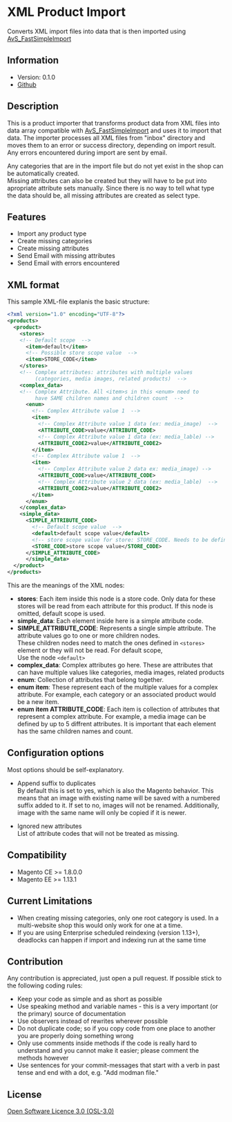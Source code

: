 XML Product Import
==============
Converts XML import files into data that is then imported using [AvS\_FastSimpleImport](https://github.com/avstudnitz/AvS_FastSimpleImport)

Information
-----------
- Version: 0.1.0
- [Github](https://github.com/code4business/xmlimport)

Description
-----------
This is a product importer that transforms product data from XML files into data array compatible with [AvS\_FastSimpleImport](https://github.com/avstudnitz/AvS_FastSimpleImport)
and uses it to import that data. The importer processes all XML files from "inbox" directory and moves them to an error or success directory, depending on import result. Any errors
encountered during import are sent by email.  

Any categories that are in the import file but do not yet exist in the shop can be automatically created.  
Missing attributes can also be created but they will have to be put into apropriate attribute sets manually. Since there is no way to tell what type the data 
should be, all missing attributes are created as select type.

Features
--------
- Import any product type
- Create missing categories
- Create missing attributes
- Send Email with missing attributes
- Send Email with errors encountered

XML format
----------
This sample XML-file explanis the basic structure:
```xml
<?xml version="1.0" encoding="UTF-8"?>
<products>
  <product>  
    <stores>
    <!-- Default scope  -->
      <item>default</item>
      <!-- Possible store scope value  -->
      <item>STORE_CODE</item>
    </stores>
    <!-- Complex attributes: attributes with multiple values 
         (categories, media images, related products)  -->
    <complex_data>
    <!-- Complex Attribute. All <item>s in this <enum> need to 
         have SAME children names and children count  -->
      <enum>
        <!-- Complex Attribute value 1  -->
        <item>
          <!-- Complex Attribute value 1 data (ex: media_image)  -->
          <ATTRIBUTE_CODE>value</ATTRIBUTE_CODE>
          <!-- Complex Attribute value 1 data (ex: media_lable) -->
          <ATTRIBUTE_CODE2>value</ATTRIBUTE_CODE2>
        </item>
        <!-- Complex Attribute value 1  -->
        <item>
          <!-- Complex Attribute value 2 data ex: media_image) -->
          <ATTRIBUTE_CODE>value</ATTRIBUTE_CODE>
          <!-- Complex Attribute value 2 data (ex: media_lable)  -->
          <ATTRIBUTE_CODE2>value</ATTRIBUTE_CODE2>
        </item>
      </enum>
    </complex_data>
    <simple_data>
      <SIMPLE_ATTRIBUTE_CODE>
        <!-- Default scope value  -->
        <default>default scope value</default>
        <!-- store scope value for store: STORE_CODE. Needs to be defined in <stores>  -->
        <STORE_CODE>store scope value</STORE_CODE>
      </SIMPLE_ATTRIBUTE_CODE>
      </simple_data>
  </product>
</products>
```

This are the meanings of the XML nodes:  
- **stores**: Each item inside this node is a store code. Only data for these stores will be read from each attribute for this product. If this node is omitted, 
default scope is used.  
- **simple_data**: Each element inside here is a simple attribute code.  
- **SIMPLE\_ATTRIBUTE\_CODE**: Represents a single simple attribute. The attribute values go to one or more children nodes.  
These children nodes need to match the ones defined in `<stores>` element or they will not be read. For default scope,  
Use the node `<default>`  
- **complex_data**: Complex attributes go here. These are attributes that can have multiple values like categories, media images, related products  
- **enum**: Collection of attributes that belong together.  
- **enum item**: These represent each of the multiple values for a complex attribute. For example, each category or an associated product would be a new item.  
- **enum item ATTRIBUTE_CODE**: Each item is collection of attributes that represent a complex attribute. For example, a media image can be defined by up to 
5 diffrent attributes. It is important that each <item> element has the same children names and count.  


Configuration options
---------------------
Most options should be self-explanatory. 

- Append suffix to duplicates   
By default this is set to yes, which is also the Magento behavior. This means that an image with existing name will be saved with a numbered suffix added to it.
If set to no, images will not be renamed. Additionally, image with the same name will only be copied if it is newer.

- Ignored new attributes  
List of attribute codes that will not be treated as missing.

Compatibility
-------------
- Magento CE >= 1.8.0.0
- Magento EE >= 1.13.1

Current Limitations
-------------------
- When creating missing categories, only one root category is used. In a multi-website shop this would only work for one at a time.  
- If you are using Enterprise scheduled reindexing (version 1.13+), deadlocks can happen if import and indexing run at the same time  

Contribution
------------
Any contribution is appreciated, just open a pull request. If possible stick to the following coding rules:

- Keep your code as simple and as short as possible
- Use speaking method and variable names - this is a very important (or the primary) source of documentation
- Use observers instead of rewrites wherever possible
- Do not duplicate code; so if you copy code from one place to another you are properly doing something wrong
- Only use comments inside methods if the code is really hard to understand and you cannot make it easier; please comment the methods however
- Use sentences for your commit-messages that start with a verb in past tense and end with a dot, e.g. "Add modman file."



License
-------
[Open Software Licence 3.0 (OSL-3.0)](http://opensource.org/licenses/osl-3.0.php)
